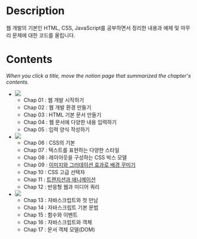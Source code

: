 # Description
웹 개발의 기본인 HTML, CSS, JavaScript를 공부하면서 정리한 내용과 예제 및 마무리 문제에 대한 코드를 올립니다.

# Contents
*When you click a title, move the notion page that summarized the chapter's contents.*
* <img src="https://img.shields.io/badge/HTML-E34F26?style=flat-square&logo=HTML5&logoColor=white"/></img>
    - Chap 01 : 웹 개발 시작하기 
    - Chap 02 : 웹 개발 환경 만들기
    - Chap 03 : HTML 기본 문서 만들기
    - Chap 04 : 웹 문서에 다양한 내용 입력하기
    - Chap 05 : 입력 양식 작성하기
* <img src="https://img.shields.io/badge/CSS-1572B6?style=flat-square&logo=CSS3&logoColor=white"/></img>
    - Chap 06 : CSS의 기본
    - Chap 07 : 텍스트를 표현하는 다양한 스타일
    - Chap 08 : 레이아웃을 구성하는 CSS 박스 모델
    - Chap 09 : [이미지와 그러데이션 효과로 배경 꾸미기](https://typhoon-lunge-3d4.notion.site/Chap-09-d422bd5bb0654b2abe74beda24514495)
    - Chap 10 : CSS 고급 선택자
    - Chap 11 : [트랜지션과 애니메이션](https://typhoon-lunge-3d4.notion.site/Chap-11-75e1b3d182b44a2c9e7dd707648f4477)
    - Chap 12 : 반응형 웹과 미디어 쿼리
* <img src="https://img.shields.io/badge/JavaScript-F7DF1E?style=flat-square&logo=JavaScript&logoColor=white"/></img>
    - Chap 13 : 자바스크립트와 첫 만남
    - Chap 14 : 자바스크립트 기본 문법
    - Chap 15 : 함수와 이벤트
    - Chap 16 : 자바스크립트와 객체
    - Chap 17 : 문서 객체 모델(DOM)
